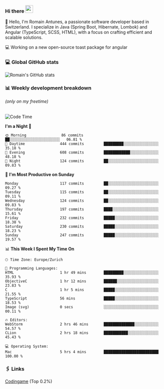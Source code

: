 ### Hi there <img src="https://media.giphy.com/media/hvRJCLFzcasrR4ia7z/giphy.gif" width="25px" height="25px">

👋 Hello, I'm Romain Antunes, a passionate software developer based in Switzerland. I specialize in Java (Spring Boot, Hibernate, Lombok) and Angular (TypeScript, SCSS, HTML), with a focus on crafting efficient and scalable solutions.

💻 Working on a new open-source toast package for angular

### 💻 Global GitHub stats
![Romain's GitHub stats](https://github-readme-streak-stats.herokuapp.com/?user=romainantunes&theme=dark)


### 📊 Weekly development breakdown 
###### *(only on my freetime)*

<!--START_SECTION:wakastats-->
![Code Time](http://img.shields.io/badge/Code%20Time-1%2C770%20hrs%2048%20mins-blue)

**I'm a Night 🦉** 

```text
🌞 Morning                86 commits          ██░░░░░░░░░░░░░░░░░░░░░░░   06.81 % 
🌆 Daytime                444 commits         █████████░░░░░░░░░░░░░░░░   35.18 % 
🌃 Evening                608 commits         ████████████░░░░░░░░░░░░░   48.18 % 
🌙 Night                  124 commits         ██░░░░░░░░░░░░░░░░░░░░░░░   09.83 % 
```
📅 **I'm Most Productive on Sunday** 

```text
Monday                   117 commits         ██░░░░░░░░░░░░░░░░░░░░░░░   09.27 % 
Tuesday                  115 commits         ██░░░░░░░░░░░░░░░░░░░░░░░   09.11 % 
Wednesday                124 commits         ██░░░░░░░░░░░░░░░░░░░░░░░   09.83 % 
Thursday                 197 commits         ████░░░░░░░░░░░░░░░░░░░░░   15.61 % 
Friday                   232 commits         █████░░░░░░░░░░░░░░░░░░░░   18.38 % 
Saturday                 230 commits         █████░░░░░░░░░░░░░░░░░░░░   18.23 % 
Sunday                   247 commits         █████░░░░░░░░░░░░░░░░░░░░   19.57 % 
```


📊 **This Week I Spent My Time On** 

```text
🕑︎ Time Zone: Europe/Zurich

💬 Programming Languages: 
HTML                     1 hr 49 mins        █████████░░░░░░░░░░░░░░░░   35.93 % 
ObjectiveC               1 hr 12 mins        ██████░░░░░░░░░░░░░░░░░░░   23.83 % 
C                        1 hr 5 mins         █████░░░░░░░░░░░░░░░░░░░░   21.55 % 
TypeScript               56 mins             █████░░░░░░░░░░░░░░░░░░░░   18.53 % 
Image (svg)              0 secs              ░░░░░░░░░░░░░░░░░░░░░░░░░   00.11 % 

🔥 Editors: 
WebStorm                 2 hrs 46 mins       ██████████████░░░░░░░░░░░   54.57 % 
CLion                    2 hrs 18 mins       ███████████░░░░░░░░░░░░░░   45.43 % 

💻 Operating System: 
Mac                      5 hrs 4 mins        █████████████████████████   100.00 % 
```


<!--END_SECTION:wakastats-->

### 🖇 Links

[Codingame](https://www.codingame.com/profile/defc3ee5279aecc1bb6114e1f994ea9b3325423) (Top 0.2%)

